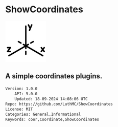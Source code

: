 # ShowCoordinates
<img src="https://raw.githubusercontent.com/LuthMC/ShowCoordinates/587cd38f7ae6f6fe37160af729b76f84b194df09/icon.png" width="128" height="128" />

## A simple coordinates plugins.
```properties
Version: 1.0.0
    API: 5.0.0
    Updated: 18-09-2024 14:08:06 UTC
Repo: https://github.com/LuthMC/ShowCoordinates
License: MIT
Categories: General,Informational
Keywords: coor,Coordinate,ShowCoordinates
```
